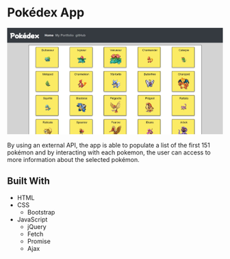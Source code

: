 # **Pokédex App**

![Pokedex Home Page](images/PokedexMain.jpg)

By using an external API, the app is able to populate a list of the first 151 pokémon and by interacting with each pokemon, the user can access to more information
about the selected pokémon.

## Built With

- HTML
- CSS
  - Bootstrap
- JavaScript
  - jQuery
  - Fetch
  - Promise
  - Ajax

